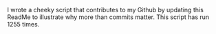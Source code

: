 I wrote a cheeky script that contributes to my Github by updating this ReadMe to illustrate why more than commits matter. This script has run 1255 times.